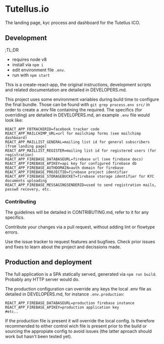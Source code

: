 # Tutellus.io
The landing page, kyc process and dashboard for the Tutellus ICO.

## Development
;TL;DR
- requires node v8
- install via `npm i`
- edit environment file `.env`.
- run with `npm start`

This is a create-react-app, the original instructions, development scripts and
related documentation are detailed in DEVELOPERS.md.

This project uses some environment variables during build time to configure the
final bundle. Those can be found with `git grep process.env src/` in order to
create a .env file containing the required. The specifics (for overriding) are
detailed in DEVELOPERS.md, an example `.env` file would look like:
```
REACT_APP_FBTRACKERID=facebook tracker code
REACT_APP_MAILCHIMP_URL=url for mailchimp forms (see mailchimp dashboard)
REACT_APP_MAILLIST_GENERAL=mailing list id for general subscribers (from landing page)
REACT_APP_MAILLIST_REGISTER=mailing list id for registered users (for registration)
REACT_APP_FIREBASE_DATABASEURL=firebase url (see firebase docs)
REACT_APP_FIREBASE_APIKEY=api key for configured firebase db
REACT_APP_FIREBASE_AUTHDOMAIN=auth domain for firebase
REACT_APP_FIREBASE_PROJECTID=firebase project identifier
REACT_APP_FIREBASE_STORAGEBUCKET=firebase storage identifier for KYC documents uploading
REACT_APP_FIREBASE_MESSAGINGSENDERID=used to send registration mails, passwd recovery, etc.
```

### Contributing
The guidelines will be detailed in CONTRIBUTING.md, refer to it for any specifics.

Contribute your changes via a pull request, without adding lint or flowtype
errors.

Use the issue tracker to request features and bugfixes. Check prior issues and
fixes to learn about the project and decissions made.

## Production and deployment
The full application is a SPA statically served, generated via `npm run build`.
Probably any HTTP server would do.

The production configuration can override any keys the local .env file as detailed
in DEVELOPERS.md, for instance `.env.production`: 
```
REACT_APP_FIREBASE_DATABASEURL=production firebase instance
REACT_APP_FIREBASE_APIKEY=production application key
#etc..
```

If the production file is present it will override the local config. Is therefore
recommended to either control wich file is present prior to the build or
sourcing the appropiate config to avoid issues (the latter aproach should work
but hasn't been tested yet).
